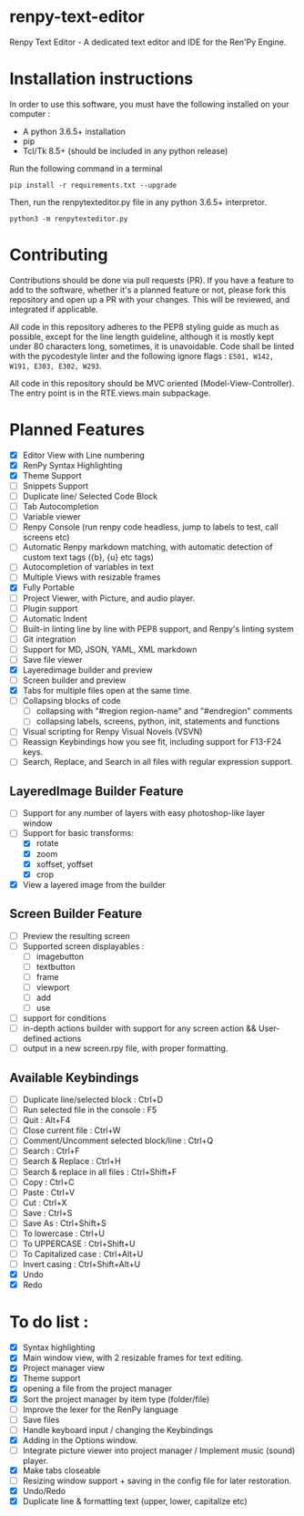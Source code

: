 # renpy-text-editor
Renpy Text Editor - A dedicated text editor and IDE for the Ren'Py Engine.

# Installation instructions

In order to use this software, you must have the following installed on your computer :

- A python 3.6.5+ installation
- pip
- Tcl/Tk 8.5+ (should be included in any python release)

Run the following command in a terminal

`pip install -r requirements.txt --upgrade`

Then, run the renpytexteditor.py file in any python 3.6.5+ interpretor.

`python3 -m renpytexteditor.py`


# Contributing

Contributions should be done via pull requests (PR). If you have a feature to add to the software, whether it's a planned feature or not, please fork this repository and open up a PR with your changes. This will be reviewed, and integrated if applicable.

All code in this repository adheres to the PEP8 styling guide as much as possible, except for the line length guideline, although it is mostly kept under 80 characters long, sometimes, it is unavoidable. Code shall be linted with the pycodestyle linter and the following ignore flags : `E501, W142, W191, E303, E302, W293`.

All code in this repository should be MVC oriented (Model-View-Controller). The entry point is in the RTE.views.main subpackage.

# Planned Features

- [x] Editor View with Line numbering
- [x] RenPy Syntax Highlighting
- [x] Theme Support
- [ ] Snippets Support
- [ ] Duplicate line/ Selected Code Block
- [ ] Tab Autocompletion
- [ ] Variable viewer
- [ ] Renpy Console (run renpy code headless, jump to labels to test, call screens etc)
- [ ] Automatic Renpy markdown matching, with automatic detection of custom text tags ({b}, {u} etc tags)
- [ ] Autocompletion of variables in text
- [ ] Multiple Views with resizable frames
- [x] Fully Portable
- [ ] Project Viewer, with Picture, and audio player.
- [ ] Plugin support
- [ ] Automatic Indent
- [ ] Built-in linting line by line with PEP8 support, and Renpy's linting system
- [ ] Git integration
- [ ] Support for MD, JSON, YAML, XML markdown
- [ ] Save file viewer
- [x] Layeredimage builder and preview
- [ ] Screen builder and preview
- [x] Tabs for multiple files open at the same time.
- [ ] Collapsing blocks of code
    - [ ] collapsing with "#region region-name" and "#endregion" comments
    - [ ] collapsing labels, screens, python, init, statements and functions
- [ ] Visual scripting for Renpy Visual Novels (VSVN)
- [ ] Reassign Keybindings how you see fit, including support for F13-F24 keys.
- [ ] Search, Replace, and Search in all files with regular expression support.

## LayeredImage Builder Feature

- [ ] Support for any number of layers with easy photoshop-like layer window
- [ ] Support for basic transforms:
    - [x] rotate
    - [x] zoom
    - [x] xoffset, yoffset
    - [x] crop
- [x] View a layered image from the builder

## Screen Builder Feature

- [ ] Preview the resulting screen
- [ ] Supported screen displayables :
    - [ ] imagebutton
    - [ ] textbutton
    - [ ] frame
    - [ ] viewport
    - [ ] add
    - [ ] use
- [ ] support for conditions
- [ ] in-depth actions builder with support for any screen action && User-defined actions
- [ ] output in a new screen.rpy file, with proper formatting.

## Available Keybindings

- [ ] Duplicate line/selected block : Ctrl+D
- [ ] Run selected file in the console : F5
- [ ] Quit : Alt+F4
- [ ] Close current file : Ctrl+W
- [ ] Comment/Uncomment selected block/line : Ctrl+Q
- [ ] Search : Ctrl+F
- [ ] Search & Replace : Ctrl+H
- [ ] Search & replace in all files : Ctrl+Shift+F
- [ ] Copy : Ctrl+C
- [ ] Paste : Ctrl+V
- [ ] Cut : Ctrl+X
- [ ] Save : Ctrl+S
- [ ] Save As : Ctrl+Shift+S
- [ ] To lowercase : Ctrl+U
- [ ] To UPPERCASE : Ctrl+Shift+U
- [ ] To Capitalized case : Ctrl+Alt+U
- [ ] Invert casing : Ctrl+Shift+Alt+U
- [x] Undo
- [x] Redo

# To do list :

- [x] Syntax highlighting
- [x] Main window view, with 2 resizable frames for text editing.
- [x] Project manager view
- [x] Theme support
- [x] opening a file from the project manager
- [x] Sort the project manager by item type (folder/file)
- [ ] Improve the lexer for the RenPy language
- [ ] Save files
- [ ] Handle keyboard input / changing the Keybindings
- [x] Adding in the Options window.
- [ ] Integrate picture viewer into project manager / Implement music (sound) player.
- [x] Make tabs closeable
- [ ] Resizing window support + saving in the config file for later restoration.
- [x] Undo/Redo
- [x] Duplicate line & formatting text (upper, lower, capitalize etc)
